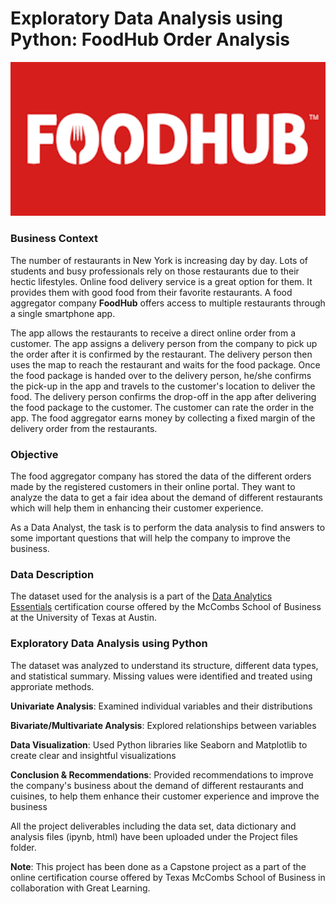 # Exploratory Data Analysis using Python: **FoodHub Order Analysis**

<img src="assets/food%20hub.png" alt="Food Hub" width="990"/>

### Business Context

The number of restaurants in New York is increasing day by day. Lots of students and busy professionals rely on those restaurants due to their hectic lifestyles. Online food delivery service is a great option for them. It provides them with good food from their favorite restaurants. A food aggregator company **FoodHub** offers access to multiple restaurants through a single smartphone app.

The app allows the restaurants to receive a direct online order from a customer. The app assigns a delivery person from the company to pick up the order after it is confirmed by the restaurant. The delivery person then uses the map to reach the restaurant and waits for the food package. Once the food package is handed over to the delivery person, he/she confirms the pick-up in the app and travels to the customer's location to deliver the food. The delivery person confirms the drop-off in the app after delivering the food package to the customer. The customer can rate the order in the app. The food aggregator earns money by collecting a fixed margin of the delivery order from the restaurants.

### Objective

The food aggregator company has stored the data of the different orders made by the registered customers in their online portal. They want to analyze the data to get a fair idea about the demand of different restaurants which will help them in enhancing their customer experience. 

As a Data Analyst, the task is to perform the data analysis to find answers to some important questions that will help the company to improve the business.

### Data Description

The dataset used for the analysis is a part of the [Data Analytics Essentials](https://www.mygreatlearning.com/data-analytics-essentials-online-course) certification course offered by the McCombs School of Business at the University of Texas at Austin.

### Exploratory Data Analysis using Python

The dataset was analyzed to understand its structure, different data types, and statistical summary. Missing values were identified and treated using approriate methods. 

**Univariate Analysis**: Examined individual variables and their distributions

**Bivariate/Multivariate Analysis**: Explored relationships between variables

**Data Visualization**: Used Python libraries like Seaborn and Matplotlib to create clear and insightful visualizations

**Conclusion & Recommendations**: Provided recommendations to improve the company's business about the demand of different restaurants and cuisines, to help them enhance their customer experience and improve the business

All the project deliverables including the data set, data dictionary and analysis files (ipynb, html) have been uploaded under the Project files folder. 

**Note**: This project has been done as a Capstone project as a part of the online certification course offered by Texas McCombs School of Business in collaboration with Great Learning.


